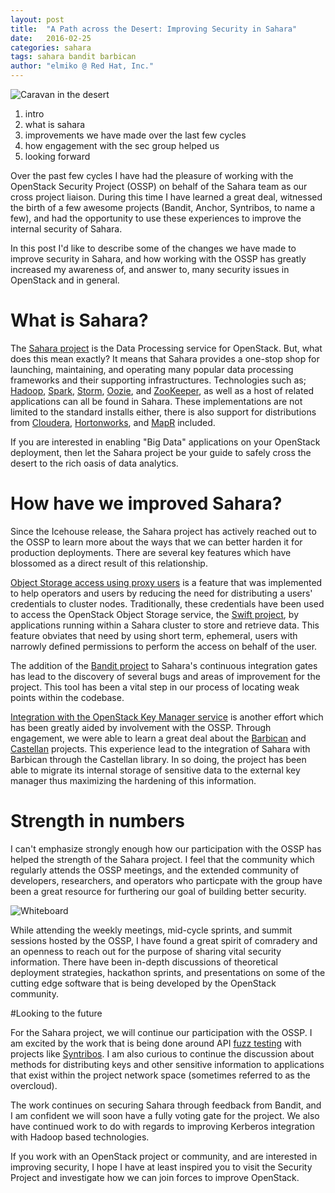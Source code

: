 ```yaml
---
layout: post
title:  "A Path across the Desert: Improving Security in Sahara"
date:   2016-02-25
categories: sahara
tags: sahara bandit barbican
author: "elmiko @ Red Hat, Inc."
---
```


![Caravan in the desert](http://i.imgur.com/9Nv302W.png)

1. intro
2. what is sahara
3. improvements we have made over the last few cycles
4. how engagement with the sec group helped us
5. looking forward

Over the past few cycles I have had the pleasure of working with the
OpenStack Security Project (OSSP) on behalf of the Sahara team as our cross
project liaison. During this time I have learned a great deal,
witnessed the birth of a few awesome projects (Bandit, Anchor,
Syntribos, to name a few), and had the opportunity to use these
experiences to improve the internal security of Sahara.

In this post I'd like to describe some of the changes we have made to
improve security in Sahara, and how working with the OSSP has greatly
increased my awareness of, and answer to, many security issues in
OpenStack and in general.

# What is Sahara?

The [Sahara project](https://github.com/openstack/sahara) is the Data
Processing service for OpenStack. But, what does this mean exactly? It
means that Sahara provides a one-stop shop for launching, maintaining,
and operating many popular data processing frameworks and their
supporting infrastructures. Technologies such as;
[Hadoop](https://hadoop.apache.org), [Spark](https://spark.apache.org),
[Storm](https://storm.apache.org),
[Oozie](https://https://oozie.apache.org/),
and [ZooKeeper](https://zookeeper.apache.org/), as well as a host of
related applications can all be found in Sahara. These implementations
are not limited to the standard installs either, there is also support
for distributions from [Cloudera](https://www.cloudera.com/),
[Hortonworks](http://hortonworks.com/), and [MapR](https://www.mapr.com)
included.

If you are interested in enabling "Big Data" applications on your
OpenStack deployment, then let the Sahara project be your guide to
safely cross the desert to the rich oasis of data analytics.

# How have we improved Sahara?

Since the Icehouse release, the Sahara project has actively reached out
to the OSSP to learn more about the ways that we can better harden
it for production deployments. There are several key features which
have blossomed as a direct result of this relationship.

[Object Storage access using proxy users](http://docs.openstack.org/developer/sahara/userdoc/advanced.configuration.guide.html#object-storage-access-using-proxy-users)
is a feature that was implemented to help operators and users by
reducing the need for distributing a users' credentials to cluster
nodes. Traditionally, these credentials have been used to access the
OpenStack Object Storage service, the
[Swift project](https://github.com/openstack/swift), by applications
running within a Sahara cluster to store and retrieve data. This
feature obviates that need by using short term, ephemeral, users with
narrowly defined permissions to perform the access on behalf of the
user.

The addition of the
[Bandit project](https://github.com/openstack/bandit) to Sahara's
continuous integration gates has lead to the discovery of several bugs
and areas of improvement for the project. This tool has been a vital
step in our process of locating weak points within the codebase.

[Integration with the OpenStack Key Manager service](http://docs.openstack.org/developer/sahara/userdoc/advanced.configuration.guide.html#external-key-manager-usage)
is another effort which has been greatly aided by involvement with the
OSSP. Through engagement, we were able to learn a great deal about the
[Barbican](https://github.com/openstack/barbican) and
[Castellan](https://github.com/openstack/castellan) projects. This
experience lead to the integration of Sahara with Barbican through the
Castellan library. In so doing, the project has been able to migrate
its internal storage of sensitive data to the external key manager thus
maximizing the hardening of this information.

# Strength in numbers

I can't emphasize strongly enough how our participation with the OSSP
has helped the strength of the Sahara project. I feel that the
community which regularly attends the OSSP meetings, and the extended
community of developers, researchers, and operators who particpate with
the group have been a great resource for furthering our goal of
building better security.

![Whiteboard](http://i.imgur.com/44CyKaJ.jpg)

While attending the weekly meetings, mid-cycle sprints, and summit
sessions hosted by the OSSP, I have found a great spirit of comradery
and an openness to reach out for the purpose of sharing vital security
information. There have been in-depth discussions of theoretical
deployment strategies, hackathon sprints, and presentations on some of
the cutting edge software that is being developed by the OpenStack
community.

#Looking to the future

For the Sahara project, we will continue our participation with the
OSSP. I am excited by the work that is being done around API
[fuzz testing](https://en.wikipedia.org/wiki/Fuzz_testing) with
projects like [Syntribos](https://github.com/openstack/syntribos). I am
also curious to continue the discussion about methods for distributing
keys and other sensitive information to applications that exist within
the project network space (sometimes referred to as the overcloud).

The work continues on securing Sahara through feedback from Bandit, and
I am confident we will soon have a fully voting gate for the project.
We also have continued work to do with regards to improving Kerberos
integration with Hadoop based technologies.

If you work with an OpenStack project or community, and are interested
in improving security,  I hope I have at least inspired you to visit the
Security Project and investigate how we can join forces to improve
OpenStack.

